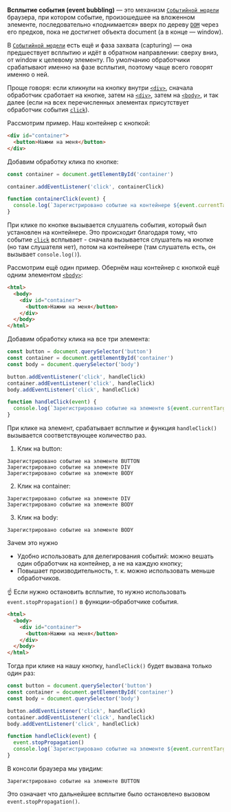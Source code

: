 **Всплытие события (event bubbling)** — это механизм [`Событийной модели`](/js/events/) браузера, при котором событие, произошедшее на вложенном элементе, последовательно «поднимается» вверх по дереву [`DOM`](/js/dom/) через его предков, пока не достигнет объекта document (а в конце — window).

В [`Событийной модели`](/js/events/) есть ещё и фаза захвата (capturing) — она предшествует всплытию и идёт в обратном направлении: сверху вниз, от window к целевому элементу. По умолчанию обработчики срабатывают именно на фазе всплытия, поэтому чаще всего говорят именно о ней.

Проще говоря: если кликнули на кнопку внутри [`<div>`](/html/div/), сначала обработчик сработает на кнопке, затем на [`<div>`](/html/div/), затем на [`<body>`](/html/body/), и так далее (если на всех перечисленных элементах присутствует обработчик события [`click`](/js/element-click/)).

Рассмотрим пример. Наш контейнер с кнопкой:

```html
<div id="container">
  <button>Нажми на меня</button>
</div>
```

Добавим обработку клика по кнопке:

```js
const container = document.getElementById('container')

container.addEventListener('click', containerClick)

function containerClick(event) {
  console.log(`Зарегистрировано событие на контейнере ${event.currentTarget.tagName}`)
}
```

При клике по кнопке вызывается слушатель события, который был установлен на контейнере. Это происходит благодаря тому, что событие [`click`](/js/element-click/) всплывает - сначала вызывается слушатель на кнопке (но там слушателя нет), потом на контейнере (там слушатель есть, он вызывает `console.log()`).

Рассмотрим ещё один пример. Обернём наш контейнер с кнопкой ещё одним элементом [`<body>`](/html/body/):

```html
<html>
  <body>
    <div id="container">
      <button>Нажми на меня</button>
    </div>
  </body>
</html>
```

Добавим обработку клика на все три элемента:

```js
const button = document.querySelector('button')
const container = document.getElementById('container')
const body = document.querySelector('body')

button.addEventListener('click', handleClick)
container.addEventListener('click', handleClick)
body.addEventListener('click', handleClick)

function handleClick(event) {
  console.log(`Зарегистрировано событие на элементе ${event.currentTarget.tagName}`)
}
```

При клике на элемент, срабатывает всплытие и функция `handleClick()` вызывается соответствующее количество раз.
1. Клик на button:

  ```
  Зарегистрировано событие на элементе BUTTON
  Зарегистрировано событие на элементе DIV
  Зарегистрировано событие на элементе BODY
  ```
2. Клик на container:

  ```
  Зарегистрировано событие на элементе DIV
  Зарегистрировано событие на элементе BODY
  ```
3. Клик на body:

  ```
  Зарегистрировано событие на элементе BODY
  ```

Зачем это нужно

- Удобно использовать для делегирования событий: можно вешать один обработчик на контейнер, а не на каждую кнопку;
- Повышает производительность, т. к. можно использовать меньше обработчиков.

☝️ Если нужно остановить всплытие, то нужно использовать `event.stopPropagation()` в функции-обработчике события.

```html
<html>
  <body>
    <div id="container">
      <button>Нажми на меня</button>
    </div>
  </body>
</html>
```

Тогда при клике на нашу кнопку, `handleClick()` будет вызвана только один раз:
```js
const button = document.querySelector('button')
const container = document.getElementById('container')
const body = document.querySelector('body')

button.addEventListener('click', handleClick)
container.addEventListener('click', handleClick)
body.addEventListener('click', handleClick)

function handleClick(event) {
  event.stopPropagation()
  console.log(`Зарегистрировано событие на элементе ${event.currentTarget.tagName}`)
}
```

В консоли браузера мы увидим:
```
Зарегистрировано событие на элементе BUTTON
```

Это означает что дальнейшее всплытие было остановлено вызовом `event.stopPropagation()`.
